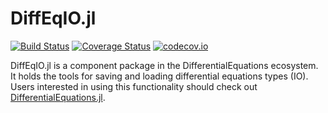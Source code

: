 # DiffEqIO.jl

[![Build Status](https://github.com/SciML/DiffEqIO.jl/workflows/CI/badge.svg)](https://github.com/SciML/DiffEqIO.jl/actions?query=workflow%3ACI)
[![Coverage Status](https://coveralls.io/repos/JuliaDiffEq/DiffEqIO.jl/badge.svg?branch=master&service=github)](https://coveralls.io/github/JuliaDiffEq/DiffEqIO.jl?branch=master)
[![codecov.io](http://codecov.io/github/JuliaDiffEq/DiffEqIO.jl/coverage.svg?branch=master)](http://codecov.io/github/JuliaDiffEq/DiffEqIO.jl?branch=master)

DiffEqIO.jl is a component package in the DifferentialEquations ecosystem.
It holds the tools for saving and loading differential equations types (IO).
Users interested in using this
functionality should check out [DifferentialEquations.jl](https://github.com/JuliaDiffEq/DifferentialEquations.jl).
